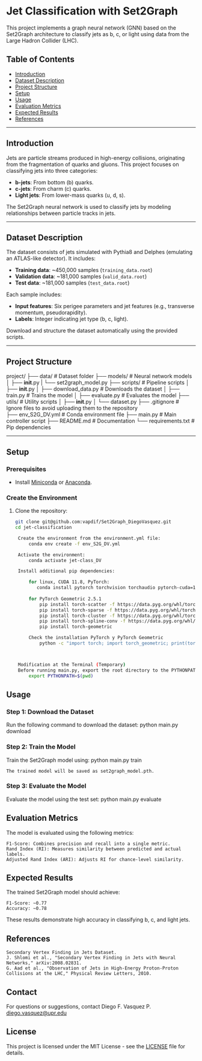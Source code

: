# Jet Classification with Set2Graph

This project implements a graph neural network (GNN) based on the Set2Graph architecture to classify jets as b, c, or light using data from the Large Hadron Collider (LHC).

## Table of Contents
- [Introduction](#introduction)
- [Dataset Description](#dataset-description)
- [Project Structure](#project-structure)
- [Setup](#setup)
- [Usage](#usage)
- [Evaluation Metrics](#evaluation-metrics)
- [Expected Results](#expected-results)
- [References](#references)

---

## Introduction
Jets are particle streams produced in high-energy collisions, originating from the fragmentation of quarks and gluons. This project focuses on classifying jets into three categories:
- **b-jets**: From bottom (b) quarks.
- **c-jets**: From charm (c) quarks.
- **Light jets**: From lower-mass quarks (u, d, s).

The Set2Graph neural network is used to classify jets by modeling relationships between particle tracks in jets.

---

## Dataset Description
The dataset consists of jets simulated with Pythia8 and Delphes (emulating an ATLAS-like detector). It includes:
- **Training data**: ~450,000 samples (`training_data.root`)
- **Validation data**: ~181,000 samples (`valid_data.root`)
- **Test data**: ~181,000 samples (`test_data.root`)

Each sample includes:
- **Input features**: Six perigee parameters and jet features (e.g., transverse momentum, pseudorapidity).
- **Labels**: Integer indicating jet type (b, c, light).

Download and structure the dataset automatically using the provided scripts.

---

## Project Structure

project/ 
├── data/                   # Dataset folder 
├── models/                 # Neural network models 
│   ├── __init__.py
|   └── set2graph_model.py 
├── scripts/                # Pipeline scripts 
│   ├── __init__.py
│   ├── download_data.py    # Downloads the dataset 
│   ├── train.py            # Trains the model 
│   ├── evaluate.py         # Evaluates the model 
├── utils/                  # Utility scripts 
│   ├── __init__.py
│   └── dataset.py 
├── .gitignore              # Ignore files to avoid uploading them to the repository               
├── env_S2G_DV.yml          # Conda environment file 
├── main.py                 # Main controller script 
├── README.md               # Documentation
└── requirements.txt        # Pip dependencies 



---

## Setup

### Prerequisites
- Install [Miniconda](https://docs.conda.io/en/latest/miniconda.html) or [Anaconda](https://www.anaconda.com/).

### Create the Environment
1. Clone the repository:
   ```bash
   git clone git@github.com:vapdif/Set2Graph_DiegoVasquez.git
   cd jet-classification

    Create the environment from the environment.yml file:
        conda env create -f env_S2G_DV.yml

    Activate the environment:
        conda activate jet-class_DV

    Install additional pip dependencies:

        for linux, CUDA 11.8, PyTorch:
           conda install pytorch torchvision torchaudio pytorch-cuda=11.8 -c pytorch -c nvidia
        
        for PyTorch Geometric 2.5.1
            pip install torch-scatter -f https://data.pyg.org/whl/torch-2.5.1+cu118.html
            pip install torch-sparse -f https://data.pyg.org/whl/torch-2.5.1+cu118.html
            pip install torch-cluster -f https://data.pyg.org/whl/torch-2.5.1+cu118.html
            pip install torch-spline-conv -f https://data.pyg.org/whl/torch-2.5.1+cu118.html
            pip install torch-geometric

        Check the installation PyTorch y PyTorch Geometric 
            python -c "import torch; import torch_geometric; print(torch.__version__, torch_geometric.__version__)"



    Modification at the Terminal (Temporary)
    Before running main.py, export the root directory to the PYTHONPATH:
        export PYTHONPATH=$(pwd)

## Usage

### Step 1: Download the Dataset

Run the following command to download the dataset:
    python main.py download

### Step 2: Train the Model

Train the Set2Graph model using:
    python main.py train
    
    The trained model will be saved as set2graph_model.pth.

### Step 3: Evaluate the Model

Evaluate the model using the test set:
    python main.py evaluate

## Evaluation Metrics

The model is evaluated using the following metrics:

    F1-Score: Combines precision and recall into a single metric.
    Rand Index (RI): Measures similarity between predicted and actual labels.
    Adjusted Rand Index (ARI): Adjusts RI for chance-level similarity.

## Expected Results

The trained Set2Graph model should achieve:

    F1-Score: ~0.77
    Accuracy: ~0.78

These results demonstrate high accuracy in classifying b, c, and light jets.

## References

    Secondary Vertex Finding in Jets Dataset.
    J. Shlomi et al., "Secondary Vertex Finding in Jets with Neural Networks," arXiv:2008.02831.
    G. Aad et al., "Observation of Jets in High-Energy Proton-Proton Collisions at the LHC," Physical Review Letters, 2010.

## Contact

For questions or suggestions, contact Diego F. Vasquez P. 
    diego.vasquez@upr.edu



## License

This project is licensed under the MIT License - see the [LICENSE](LICENSE) file for details.
